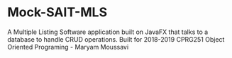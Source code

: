 # Mock-SAIT-MLS
A Multiple Listing Software application built on JavaFX that talks to a database to handle CRUD operations. 
Built for 2018-2019 CPRG251 Object Oriented Programing - Maryam Moussavi 
